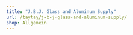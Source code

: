 ```yaml
---
title: "J.B.J. Glass and Aluminum Supply"
url: /taytay/j-b-j-glass-and-aluminum-supply/
shop: Allgemein
---
```

